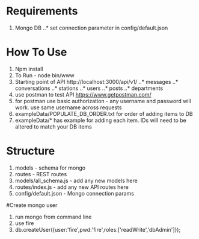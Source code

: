# Requirements

1. Mongo DB
..* set connection parameter in config/default.json


# How To Use

1. Npm install
2. To Run - node bin/www
3. Starting point of API http://localhost:3000/api/v1/
..* messages
..* conversations
..* stations
..* users
..* posts
..* departments
4. use postman to test API https://www.getpostman.com/
5. for postman use basic authorization - any username and password will work. use same username across requests
5. exampleData/POPULATE_DB_ORDER.txt for order of adding items to DB
6. exampleData/* has example for adding each item. IDs will need to be altered to match your DB items


# Structure

1. models - schema for mongo
2. routes - REST routes
3. models/all_schema.js - add any new models here
4. routes/index.js - add any new API routes here
5. config/default.json - Mongo connection params


#Create mongo user

1. run mongo from command line
2. use fire
3. db.createUser({user:'fire',pwd:'fire',roles:['readWrite','dbAdmin']});
